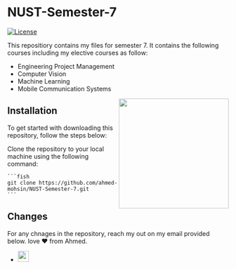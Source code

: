 # NUST-Semester-7
[![License](https://img.shields.io/badge/License-MIT-blue.svg)](https://opensource.org/licenses/MIT)

This repositiory contains my files for semester 7. It contains the following courses including my elective courses as follow:
- Engineering Project Management
- Computer Vision
- Machine Learning
- Mobile Communication Systems

[<img align="right" width="250" height="250" src="https://crystalpng.com/wp-content/uploads/2022/02/national-university.png"/>](https://nust.edu.pk/)



## Installation
To get started with downloading this repository, follow the steps below:

Clone the repository to your local machine using the following command:

    ```fish
    git clone https://github.com/ahmed-mohsin/NUST-Semester-7.git
    ```

## Changes

For any chnages in the repository, reach my out on my email provided below. love ❤️ from Ahmed.
- <a href="ahmedmohsin7338@gmail.com?Subject=Hello%20User"> <img src="https://img.shields.io/badge/Gmail-D14836?style=flat&logo=gmail&logoColor=white" height="25"/>
